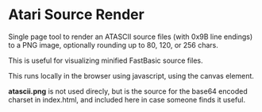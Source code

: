 # Atari Source Render
Single page tool to render an ATASCII source files (with 0x9B line endings) to a PNG image, optionally rounding up to 80, 120, or 256 chars. 

This is useful for visualizing minified FastBasic source files.

This runs locally in the browser using javascript, using the canvas element.

**atascii.png** is not used direcly, but is the source for the base64 encoded charset in index.html, and included here in case someone finds it useful.